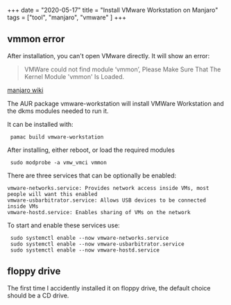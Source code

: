 +++ 
date = "2020-05-17"
title = "Install VMware Workstation on Manjaro"
tags = ["tool", "manjaro", "vmware" ]
+++

## vmmon error
After installation, you can't open VMware directly. It will show an error:
> VMWare could not find module ‘vmmon’, Please Make Sure That The Kernel Module 'vmmon' Is Loaded.

[manjaro wiki](https://wiki.manjaro.org/index.php?title=VMware#Installing_VMWare_Workstation_on_Manjaro)

The AUR package vmware-workstation will install VMWare Workstation and the dkms modules needed to run it.

It can be installed with:
```
 pamac build vmware-workstation
```
After installing, either reboot, or load the required modules
```
 sudo modprobe -a vmw_vmci vmmon
```

There are three services that can be optionally be enabled:
```
vmware-networks.service: Provides network access inside VMs, most people will want this enabled
vmware-usbarbitrator.service: Allows USB devices to be connected inside VMs
vmware-hostd.service: Enables sharing of VMs on the network
```
To start and enable these services use:
```
 sudo systemctl enable --now vmware-networks.service
 sudo systemctl enable --now vmware-usbarbitrator.service
 sudo systemctl enable --now vmware-hostd.service
```

## floppy drive

The first time I accidently installed it on floppy drive, the default choice should be a CD drive.